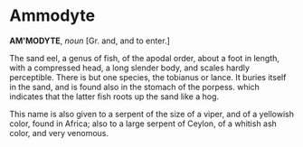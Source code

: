 # Ammodyte

**AM'MODYTE**, _noun_ \[Gr. and, and to enter.\]

The sand eel, a genus of fish, of the apodal order, about a foot in length, with a compressed head, a long slender body, and scales hardly perceptible. There is but one species, the tobianus or lance. It buries itself in the sand, and is found also in the stomach of the porpess. which indicates that the latter fish roots up the sand like a hog.

This name is also given to a serpent of the size of a viper, and of a yellowish color, found in Africa; also to a large serpent of Ceylon, of a whitish ash color, and very venomous.